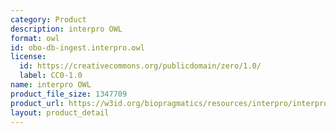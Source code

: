 ```yaml
---
category: Product
description: interpro OWL
format: owl
id: obo-db-ingest.interpro.owl
license:
  id: https://creativecommons.org/publicdomain/zero/1.0/
  label: CC0-1.0
name: interpro OWL
product_file_size: 1347709
product_url: https://w3id.org/biopragmatics/resources/interpro/interpro.owl
layout: product_detail
---
```

